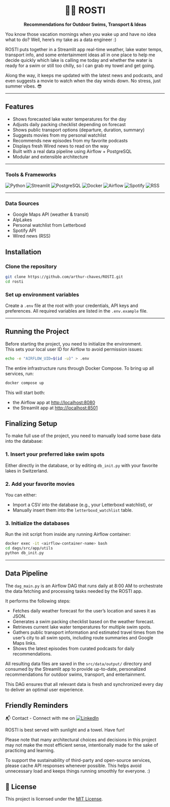 <h1 align="center">🏊‍♂️ ROSTI</h1>
<p align="center"><strong>Recommendations for Outdoor Swims, Transport & Ideas</strong></p>



You know those vacation mornings when you wake up and have no idea what to do?
Well, here’s my take as a data engineer :)

ROSTI puts together in a Streamlit app real-time weather, lake water temps, transport info, and some entertainment ideas all in one place to help me decide quickly which lake is calling me today and whether the water is ready for a swim or still too chilly, so I can grab my towel and get going. 

Along the way, it keeps me updated with the latest news and podcasts, and even suggests a movie to watch when the day winds down. No stress, just summer vibes. 😎

---

## Features

- Shows forecasted lake water temperatures for the day
- Adjusts daily packing checklist depending on forecast
- Shows public transport options (departure, duration, summary)
- Suggests movies from my personal watchlist
- Recommends new episodes from my favorite podcasts
- Displays fresh Wired news to read on the way
- Built with a real data pipeline using Airflow + PostgreSQL
- Modular and extensible architecture

---

### Tools & Frameworks

![Python](https://img.shields.io/badge/Python-3776AB?logo=python&logoColor=white) ![Streamlit](https://img.shields.io/badge/Streamlit-FF4B4B?logo=streamlit&logoColor=white) ![PostgreSQL](https://img.shields.io/badge/PostgreSQL-336791?logo=postgresql&logoColor=white) ![Docker](https://img.shields.io/badge/Docker-2496ED?logo=docker&logoColor=white) ![Airflow](https://img.shields.io/badge/Apache_Airflow-017CEE?logo=apache-airflow&logoColor=white) ![Spotify](https://img.shields.io/badge/Spotify-1DB954?logo=spotify&logoColor=white)  ![RSS](https://img.shields.io/badge/RSS-F26522?logo=rss&logoColor=white)

---

### Data Sources

- Google Maps API (weather & transit)  
- AlpLakes
- Personal watchlist from Letterboxd
- Spotify API
- Wired news (RSS)

## Installation

### Clone the repository

```bash
git clone https://github.com/arthur-chaves/ROSTI.git
cd rosti
```

### Set up environment variables

Create a `.env` file at the root with your credentials, API keys and preferences. All required variables are listed in the `.env.example` file.

---

## Running the Project

Before starting the project, you need to initialize the environment.  
This sets your local user ID for Airflow to avoid permission issues:

```bash
echo -e "AIRFLOW_UID=$(id -u)" > .env
```
The entire infrastructure runs through Docker Compose. To bring up all services, run:

```bash
docker compose up
```

This will start both:

-  the Airflow app at [http://localhost:8080](http://localhost:8080)
-  the Streamlit app at [http://localhost:8501](http://localhost:8501)

## Finalizing Setup

To make full use of the project, you need to manually load some base data into the database:

### 1. Insert your preferred lake swim spots

Either directly in the database, or by editing `db_init.py` with your favorite lakes in Switzerland.

### 2. Add your favorite movies

You can either:

- Import a CSV into the database (e.g., your Letterboxd watchlist), or  
- Manually insert them into the `letterboxd_watchlist` table.

### 3. Initialize the databases

Run the init script from inside any running Airflow container:

```bash
docker exec -it <airflow-container-name> bash
cd dags/src/app/utils
python db_init.py
```
---


## Data Pipeline

The `dag_main.py` is an Airflow DAG that runs daily at 8:00 AM to orchestrate the data fetching and processing tasks needed by the ROSTI app.

It performs the following steps:

- Fetches daily weather forecast for the user’s location and saves it as JSON.
- Generates a swim packing checklist based on the weather forecast.
- Retrieves current lake water temperatures for multiple swim spots.
- Gathers public transport information and estimated travel times from the user’s city to all swim spots, including route summaries and Google Maps links.
- Shows the latest episodes from curated podcasts for daily recommendations.

All resulting data files are saved in the `src/data/output/` directory and consumed by the Streamlit app to provide up-to-date, personalized recommendations for outdoor swims, transport, and entertainment.

This DAG ensures that all relevant data is fresh and synchronized every day to deliver an optimal user experience.

## Friendly Reminders

📬 Contact - Connect with me on  [![LinkedIn](https://img.shields.io/badge/LinkedIn-0A66C2?logo=linkedin&logoColor=white)](https://www.linkedin.com/in/arthur-chaves-innecco/)

ROSTI is best served with sunlight and a towel. Have fun!

Please note that many architectural choices and decisions in this project may not make the most efficient sense, intentionally made for the sake of practicing and learning.

To support the sustainability of third-party and open-source services, please cache API responses whenever possible. This helps avoid unnecessary load and keeps things running smoothly for everyone. :)

## 📄 License

This project is licensed under the [MIT License](LICENSE).
